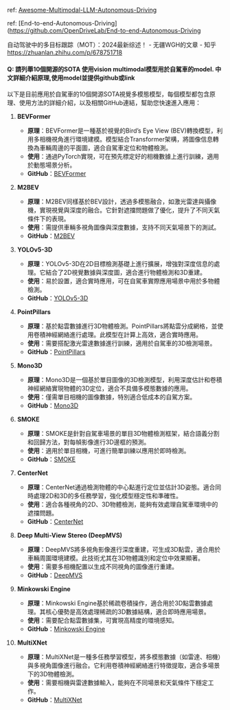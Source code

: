 

ref: [Awesome-Multimodal-LLM-Autonomous-Driving](https://github.com/IrohXu/Awesome-Multimodal-LLM-Autonomous-Driving)

ref: [End-to-end-Autonomous-Driving](https://github.com/OpenDriveLab/End-to-end-Autonomous-Driving

自动驾驶中的多目标跟踪（MOT）：2024最新综述！ - 无疆WGH的文章 - 知乎
https://zhuanlan.zhihu.com/p/678751718

#### Q: 請列舉10個開源的SOTA 使用vision multimodal模型用於自駕車的model. 中文詳細介紹原理,使用model並提供github或link

以下是目前應用於自駕車的10個開源SOTA視覺多模態模型，每個模型都包含原理、使用方法的詳細介紹，以及相關GitHub連結，幫助您快速進入應用：

1. **BEVFormer**
    
    - **原理**：BEVFormer是一種基於視覺的Bird’s Eye View (BEV)轉換模型，利用多相機視角進行環境建模。模型結合Transformer架構，將圖像信息轉換為車輛周邊的平面圖，適合自駕車定位和物體檢測。
    - **使用**：通過PyTorch實現，可在預先標定好的相機數據上進行訓練，適用於動態場景分析。
    - **GitHub**：[BEVFormer](https://github.com/fundamentalvision/BEVFormer)
2. **M2BEV**
    
    - **原理**：M2BEV同樣基於BEV設計，透過多模態融合，如激光雷達與攝像機，實現視覺與深度的融合。它針對遮擋問題做了優化，提升了不同天氣條件下的表現。
    - **使用**：需提供車輛多視角圖像與深度數據，支持不同天氣場景下的測試。
    - **GitHub**：[M2BEV](https://github.com/zhangyp15/M2BEV)
3. **YOLOv5-3D**
    
    - **原理**：YOLOv5-3D在2D目標檢測基礎上進行擴展，增強對深度信息的處理。它結合了2D視覺數據與深度圖，適合進行物體檢測和3D重建。
    - **使用**：易於設置，適合實時應用，可在自駕車實際應用場景中用於多物體檢測。
    - **GitHub**：[YOLOv5-3D](https://github.com/Tianxiaomo/pytorch-YOLOv4)
4. **PointPillars**
    
    - **原理**：基於點雲數據進行3D物體檢測。PointPillars將點雲分成網格，並使用卷積神經網絡進行處理。此模型在計算上高效，適合實時應用。
    - **使用**：需要搭配激光雷達數據進行訓練，適用於自駕車的3D檢測場景。
    - **GitHub**：[PointPillars](https://github.com/nutonomy/second.pytorch)
5. **Mono3D**
    
    - **原理**：Mono3D是一個基於單目圖像的3D檢測模型，利用深度估計和卷積神經網絡實現物體的3D定位，適合不具備多模態數據的應用。
    - **使用**：僅需單目相機的圖像數據，特別適合低成本的自駕方案。
    - **GitHub**：[Mono3D](https://github.com/umich-tpolk/Mono3D)
6. **SMOKE**
    
    - **原理**：SMOKE是針對自駕車場景的單目3D物體檢測框架，結合語義分割和回歸方法，對每幀影像進行3D邊框的預測。
    - **使用**：適用於單目相機，可進行簡單訓練以應用於即時檢測。
    - **GitHub**：[SMOKE](https://github.com/lzccccc/SMOKE)
7. **CenterNet**
    
    - **原理**：CenterNet通過檢測物體的中心點進行定位並估計3D姿態。適合同時處理2D和3D的多任務學習，強化模型穩定性和準確性。
    - **使用**：適合各種視角的2D、3D物體檢測，能夠有效處理自駕車環境中的遮擋問題。
    - **GitHub**：[CenterNet](https://github.com/xingyizhou/CenterNet)
8. **Deep Multi-View Stereo (DeepMVS)**
    
    - **原理**：DeepMVS將多視角影像進行深度重建，可生成3D點雲，適合用於車輛周圍環境建模。此技術尤其在3D物體識別和定位中效果顯著。
    - **使用**：需要多相機配置以生成不同視角的圖像進行重建。
    - **GitHub**：[DeepMVS](https://github.com/pmwenzel/DeepMVS)
9. **Minkowski Engine**
    
    - **原理**：Minkowski Engine基於稀疏卷積操作，適合用於3D點雲數據處理。其核心優勢是高效處理稀疏的3D數據結構，適合即時應用場景。
    - **使用**：需要配合點雲數據集，可實現高精度的環境感知。
    - **GitHub**：[Minkowski Engine](https://github.com/NVIDIA/MinkowskiEngine)
10. **MultiXNet**
    
    - **原理**：MultiXNet是一種多任務學習模型，將多模態數據（如雷達、相機）與多視角圖像進行融合。它利用卷積神經網絡進行特徵提取，適合多場景下的3D物體檢測。
    - **使用**：需要相機與雷達數據輸入，能夠在不同場景和天氣條件下穩定工作。
    - **GitHub**：[MultiXNet](https://github.com/garrickbrazil/M3D-RPN)
